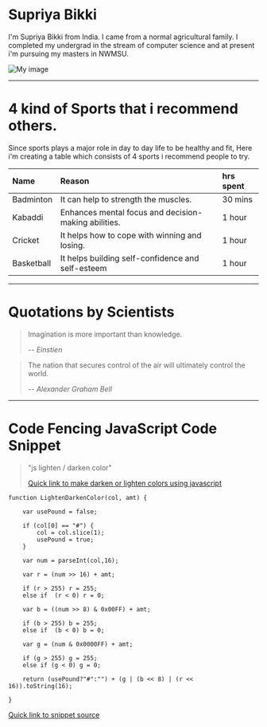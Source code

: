 # Supriya Bikki

I'm Supriya Bikki from India. I came from a normal agricultural family. I completed my undergrad in the stream of computer science and at present i'm pursuing my masters in NWMSU.

![My image](./supriya.jpg)

-----------------------------------------------------------------------------------------------------

# 4 kind of Sports that i recommend others.

Since sports plays a major role in day to day life to be healthy and fit, Here i'm creating a table which consists of 4 sports i recommend people to try. 

|**Name**  |**Reason**                                                   |**hrs spent**|
|:---------|:------------------------------------------------------------|:------------|
|Badminton |It can help to strength the muscles.                         |30 mins      |
|Kabaddi   |Enhances mental focus and decision-making abilities.         |1 hour       |
|Cricket   |It helps how to cope with winning and losing.                |1 hour       |
|Basketball|It helps building self-confidence and self-esteem            |1 hour       |

-----------------------------------------------------------------------------------------------------
# Quotations by Scientists

> Imagination is more important than knowledge.
>
> -- *Einstien*

> The nation that secures control of the air will ultimately control the world.
>
> -- *Alexander Graham Bell*

-----------------------------------------------------------------------------------------------------

# Code Fencing JavaScript Code Snippet

> "js lighten / darken color"
>
>[Quick link to make darken or lighten colors using javascript](https://stackoverflow.com/questions/14530941/js-lighten-darken-color)

```
function LightenDarkenColor(col, amt) {
  
    var usePound = false;
  
    if (col[0] == "#") {
        col = col.slice(1);
        usePound = true;
    }
 
    var num = parseInt(col,16);
 
    var r = (num >> 16) + amt;
 
    if (r > 255) r = 255;
    else if  (r < 0) r = 0;
 
    var b = ((num >> 8) & 0x00FF) + amt;
 
    if (b > 255) b = 255;
    else if  (b < 0) b = 0;
 
    var g = (num & 0x0000FF) + amt;
 
    if (g > 255) g = 255;
    else if (g < 0) g = 0;
 
    return (usePound?"#":"") + (g | (b << 8) | (r << 16)).toString(16);
  
}
```

[Quick link to snippet source](https://css-tricks.com/snippets/javascript/lighten-darken-color/)